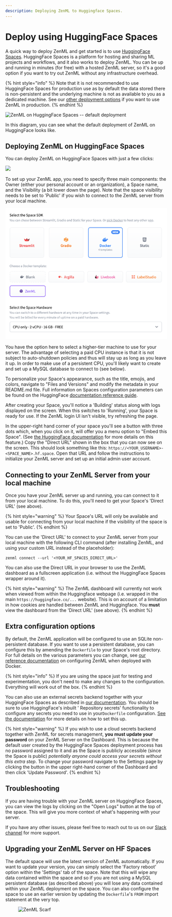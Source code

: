 ```yaml
---
description: Deploying ZenML to Huggingface Spaces.
---
```


# Deploy using HuggingFace Spaces

A quick way to deploy ZenML and get started is to use [HuggingFace Spaces](https://huggingface.co/spaces). HuggingFace Spaces is a platform for hosting and sharing ML projects and workflows, and it also works to deploy ZenML. You can be up and running in minutes (for free) with a hosted ZenML server, so it's a good option if you want to try out ZenML without any infrastructure overhead.

{% hint style="info" %}
Note that it is not recommended to use HuggingFace Spaces for production use as by default the data stored there is non-persistent and the underlying machine is not as available to you as a dedicated machine. See our [other deployment options](./) if you want to use ZenML in production.
{% endhint %}

![ZenML on HuggingFace Spaces -- default deployment](https://github.com/zenml-io/zenml/blob/feature/GRO-1109-docs-fixes/docs/.gitbook/assets/hf\_spaces\_chart.png)

In this diagram, you can see what the default deployment of ZenML on HuggingFace looks like.

## Deploying ZenML on HuggingFace Spaces

You can deploy ZenML on HuggingFace Spaces with just a few clicks:

[![](https://huggingface.co/datasets/huggingface/badges/raw/main/deploy-to-spaces-lg.svg)](https://huggingface.co/new-space?template=zenml/zenml)

To set up your ZenML app, you need to specify three main components: the Owner (either your personal account or an organization), a Space name, and the Visibility (a bit lower down the page). Note that the space visibility needs to be set to 'Public' if you wish to connect to the ZenML server from your local machine.

![HuggingFace Spaces SDK interface](../../.gitbook/assets/hf-spaces-sdk.png)

You have the option here to select a higher-tier machine to use for your server. The advantage of selecting a paid CPU instance is that it is not subject to auto-shutdown policies and thus will stay up as long as you leave it up. In order to make use of a persistent CPU, you'll likely want to create and set up a MySQL database to connect to (see below).

To personalize your Space's appearance, such as the title, emojis, and colors, navigate to "Files and Versions" and modify the metadata in your README.md file. Full information on Spaces configuration parameters can be found on the HuggingFace [documentation reference guide](https://huggingface.co/docs/hub/spaces-config-reference).

After creating your Space, you'll notice a 'Building' status along with logs displayed on the screen. When this switches to 'Running', your Space is ready for use. If the ZenML login UI isn't visible, try refreshing the page.

In the upper-right hand corner of your space you'll see a button with three dots which, when you click on it, will offer you a menu option to "Embed this Space". (See [the HuggingFace documentation](https://huggingface.co/docs/hub/spaces-embed) for more details on this feature.) Copy the "Direct URL" shown in the box that you can now see on the screen. This should look something like this: `https://<YOUR_USERNAME>-<SPACE_NAME>.hf.space`. Open that URL and follow the instructions to initialize your ZenML server and set up an initial admin user account.

## Connecting to your ZenML Server from your local machine

Once you have your ZenML server up and running, you can connect to it from your local machine. To do this, you'll need to get your Space's 'Direct URL' (see above).

{% hint style="warning" %}
Your Space's URL will only be available and usable for connecting from your local machine if the visibility of the space is set to 'Public'.
{% endhint %}

You can use the 'Direct URL' to connect to your ZenML server from your local machine with the following CLI command (after installing ZenML, and using your custom URL instead of the placeholder):

```shell
zenml connect --url '<YOUR_HF_SPACES_DIRECT_URL>'
```

You can also use the Direct URL in your browser to use the ZenML dashboard as a fullscreen application (i.e. without the HuggingFace Spaces wrapper around it).

{% hint style="warning" %}
The ZenML dashboard will currently not work when viewed from within the Huggingface webpage (i.e. wrapped in the main `https://huggingface.co/...` website). This is on account of a limitation in how cookies are handled between ZenML and Huggingface. You **must** view the dashboard from the 'Direct URL' (see above).
{% endhint %}

## Extra configuration options

By default, the ZenML application will be configured to use an SQLite non-persistent database. If you want to use a persistent database, you can configure this by amending the `Dockerfile` to your Space's root directory. For full details on the various parameters you can change, see [our reference documentation](deploy-with-docker.md#advanced-server-configuration-options) on configuring ZenML when deployed with Docker.

{% hint style="info" %}
If you are using the space just for testing and experimentation, you don't need to make any changes to the configuration. Everything will work out of the box.
{% endhint %}

You can also use an external secrets backend together with your HuggingFace Spaces as described in [our documentation](deploy-with-docker.md#advanced-server-configuration-options). You should be sure to use HuggingFace's inbuilt ' Repository secrets' functionality to configure any secrets you need to use in your`Dockerfile` configuration. [See the documentation](https://huggingface.co/docs/hub/spaces-sdks-docker#secret-management) for more details on how to set this up.

{% hint style="warning" %}
If you wish to use a cloud secrets backend together with ZenML for secrets management, **you must update your password** on your ZenML Server on the Dashboard. This is because the default user created by the HuggingFace Spaces deployment process has no password assigned to it and as the Space is publicly accessible (since the Space is public) _potentially anyone could access your secrets without this extra step_. To change your password navigate to the Settings page by clicking the button in the upper right-hand corner of the Dashboard and then click 'Update Password'.
{% endhint %}

## Troubleshooting

If you are having trouble with your ZenML server on HuggingFace Spaces, you can view the logs by clicking on the "Open Logs" button at the top of the space. This will give you more context of what's happening with your server.

If you have any other issues, please feel free to reach out to us on our [Slack channel](https://zenml.io/slack/) for more support.

## Upgrading your ZenML Server on HF Spaces

The default space will use the latest version of ZenML automatically. If you want to update your version, you can simply select the 'Factory reboot' option within the 'Settings' tab of the space. Note that this will wipe any data contained within the space and so if you are not using a MySQL persistent database (as described above) you will lose any data contained within your ZenML deployment on the space. You can also configure the space to use an earlier version by updating the `Dockerfile`'s `FROM` import statement at the very top.

<figure><img src="https://static.scarf.sh/a.png?x-pxid=f0b4f458-0a54-4fcd-aa95-d5ee424815bc" alt="ZenML Scarf"><figcaption></figcaption></figure>

